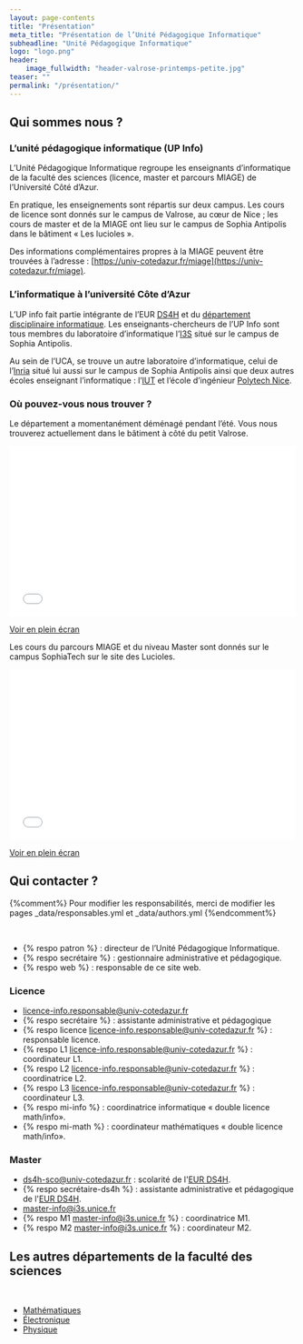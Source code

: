 ```yaml
---
layout: page-contents
title: "Présentation"
meta_title: "Présentation de l’Unité Pédagogique Informatique"
subheadline: "Unité Pédagogique Informatique"
logo: "logo.png"
header:
    image_fullwidth: "header-valrose-printemps-petite.jpg"
teaser: ""
permalink: "/présentation/"
---
```


## Qui sommes nous ? ##

### L’unité pédagogique informatique (UP Info) ###

L’Unité Pédagogique Informatique regroupe les enseignants
d’informatique de la faculté des sciences (licence, master et parcours
MIAGE) de l’Université Côté d’Azur.

En pratique, les enseignements sont répartis sur deux campus. Les
cours de licence sont donnés sur le campus de Valrose, au cœur de Nice
; les cours de master et de la MIAGE ont lieu sur le campus de Sophia
Antipolis dans le bâtiment « Les lucioles ».

Des informations complémentaires propres à la MIAGE peuvent être
trouvées à l’adresse :
[https://univ-cotedazur.fr/miage](https://univ-cotedazur.fr/miage).


### L’informatique à l’université Côte d’Azur  ###


L’UP info fait partie intégrante de l’EUR
[DS4H](https://ds4h.univ-cotedazur.fr/) et du [département
disciplinaire informatique](https://ddi.univ-cotedazur.fr/). Les
enseignants-chercheurs de l’UP Info sont tous membres du laboratoire
d’informatique l’[I3S](https://www.i3s.unice.fr) situé sur le campus
de Sophia Antipolis.

Au sein de l’UCA, se trouve un autre laboratoire d’informatique, celui
de
l’[Inria](https://www.inria.fr/fr/centre-inria-universite-cote-azur)
situé lui aussi sur le campus de Sophia Antipolis ainsi que deux
autres écoles enseignant l’informatique :
l’[IUT](https://iut.univ-cotedazur.fr/departements-et-formations/informatique)
et l’école d’ingénieur [Polytech
Nice](https://polytech.univ-cotedazur.fr/).



### Où pouvez-vous nous trouver ? ###

Le département a momentanément déménagé pendant l’été. Vous nous
trouverez actuellement dans le bâtiment à côté du petit Valrose.


<iframe width="100%" height="300px" frameborder="0" allowfullscreen allow="geolocation" src="//umap.openstreetmap.fr/fr/map/up-info-uca_931349?scaleControl=false&miniMap=false&scrollWheelZoom=true&zoomControl=true&allowEdit=false&moreControl=true&searchControl=null&tilelayersControl=null&embedControl=null&datalayersControl=null&onLoadPanel=undefined&captionBar=false&captionMenus=true"></iframe><p><a href="//umap.openstreetmap.fr/fr/map/up-info-uca_931349">Voir en plein écran</a></p>


Les cours du parcours MIAGE et du niveau Master sont donnés sur le
campus SophiaTech sur le site des Lucioles.

<iframe width="100%" height="300px" frameborder="0" allowfullscreen allow="geolocation" src="//umap.openstreetmap.fr/fr/map/up-info-sophatech_931416?scaleControl=false&miniMap=false&scrollWheelZoom=true&zoomControl=true&allowEdit=false&moreControl=true&searchControl=null&tilelayersControl=null&embedControl=null&datalayersControl=null&onLoadPanel=undefined&captionBar=false&captionMenus=true"></iframe><p><a href="//umap.openstreetmap.fr/fr/map/up-info-sophatech_931416">Voir en plein écran</a></p>


## Qui contacter ? ##
{%comment%}
 Pour modifier les responsabilités, merci de modifier les pages
 _data/responsables.yml et  _data/authors.yml
{%endcomment%}

<br/>

- {% respo patron %} : directeur de l’Unité Pédagogique Informatique.
- {% respo secrétaire %} : gestionnaire administrative et pédagogique.
- {% respo web %} : responsable de ce site web.

### Licence ###

- [licence-info.responsable@univ-cotedazur.fr](mailto:licence-info.responsable@univ-cotedazur.fr)
- {% respo secrétaire %} : assistante administrative et pédagogique
- {% respo licence licence-info.responsable@univ-cotedazur.fr %} : responsable licence.
- {% respo L1 licence-info.responsable@univ-cotedazur.fr %} : coordinateur L1.
- {% respo L2 licence-info.responsable@univ-cotedazur.fr %} : coordinatrice L2.
- {% respo L3 licence-info.responsable@univ-cotedazur.fr %} : coordinateur L3.
- {% respo mi-info %} : coordinatrice informatique « double licence math/info».
- {% respo mi-math %} : coordinateur mathématiques « double licence math/info».

### Master ###

- [ds4h-sco@univ-cotedazur.fr](mailto:ds4h-sco@univ-cotedazur.fr) : scolarité de l'[EUR DS4H](http://univ-cotedazur.fr/en/eur/ds4h/).
- {% respo secrétaire-ds4h %} : assistante administrative et pédagogique de l'[EUR DS4H](http://univ-cotedazur.fr/en/eur/ds4h/).
- [master-info@i3s.unice.fr](mailto:master-info@i3s.unice.fr)
- {% respo M1 master-info@i3s.unice.fr %} : coordinatrice M1.
- {% respo M2 master-info@i3s.unice.fr %} : coordinateur M2.



## Les autres départements de la faculté des sciences

<br/>

- [Mathématiques](https://math.univ-cotedazur.fr/)
- [Électronique](http://www.unice.fr/elec/)
- [Physique](http://physique.unice.fr/)
